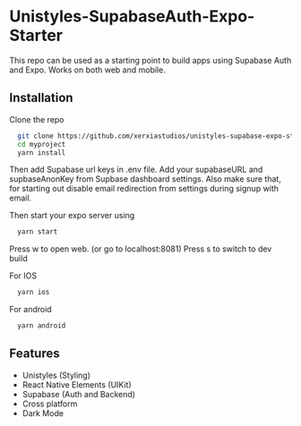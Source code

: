 # Unistyles-SupabaseAuth-Expo-Starter

This repo can be used as a starting point to build apps using Supabase Auth and Expo. Works on both web and mobile.

## Installation

Clone the repo

```bash
  git clone https://github.com/xerxiastudios/unistyles-supabase-expo-starter.git myproject
  cd myproject
  yarn install
```

Then add Supabase url keys in .env file.
Add your supabaseURL and supbaseAnonKey from Supbase dashboard settings.
Also make sure that, for starting out disable email redirection from settings during signup with email.


Then start your expo server using

```bash
  yarn start
```

Press w to open web. (or go to localhost:8081)
Press s to switch to dev build

For IOS 

```bash
  yarn ios
```

For android

```bash
  yarn android
```



## Features

- Unistyles (Styling)
- React Native Elements (UIKit)
- Supabase (Auth and Backend)
- Cross platform
- Dark Mode

